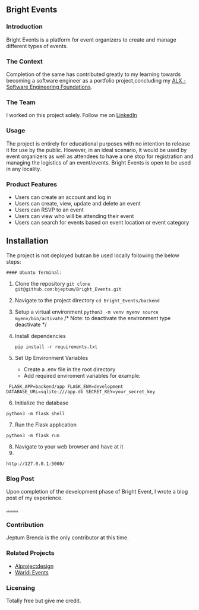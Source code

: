 ## Bright Events 

### Introduction

Bright Events is a platform for event organizers to create and manage different types of events.

### The Context

Completion of the same has contributed greatly to my learning towards becoming a software engineer as a portfolio project,concluding my [ALX -Software Engineering Foundations](https://www.alxafrica.com/learn/programming-development/).

### The Team

I worked on this project solely.
Follow me on [LinkedIn](https://www.linkedin.com/in/brenda-jeptum-8bab79120/)

### Usage

The project is entirely for educational purposes with no intention to release it for use by the public. However, in an ideal scenario, it would be used by event organizers as well as attendees  to have a one stop for registration and managing the logistics of an  event/events. Bright Events is open to be used in any locality.

### Product Features

- Users can create an account and log in
- Users can create, view, update and delete an event
- Users can RSVP to an event
- Users can view who will be attending their event
- Users can search for events based on event location or event category

## Installation

The project is not deployed butcan be used locally following the below steps:

    #### Ubuntu Terminal:

1.  Clone the repository
`
    git clone git@github.com:bjeptum/Bright_Events.git
    `
2. Navigate to the project directory 
`
    cd Bright_Events/backend
    `
3. Setup a virtual environment
`
    python3 -m venv myenv
    source myenv/bin/activate
    `
    /* Note: to deactivate the environment type deactivate */
   
4. Install dependencies

   `
   pip install -r requirements.txt
   `
5. Set Up Environment Variables

   - Create a .env file in the root directory
   - Add required enviroment variables for example:
  
  ` 
  FLASK_APP=backend/app
  FLASK_ENV=development
  DATABASE_URL=sqlite:///app.db
  SECRET_KEY=your_secret_key
  `
  
6. Initialize the database

  `python3 -m flask shell`
  
7. Run the Flask application
   
 `
 python3 -m flask run
 `
 
8. Navigate to your web browser and have at it
9. 
`
http://127.0.0.1:5000/
`

### Blog Post

Upon completion of the development phase of Bright Event, I wrote a blog post of my experience.

[........](...)


### Contribution 

Jeptum Brenda is the only contributor at this time.

### Related Projects

- [Alprojectdesign](https://www.alprojectsdesign.com/en/home/)
- [Waridi Events](https://www.waridievents.com/)


### Licensing

Totally free but give me credit.


